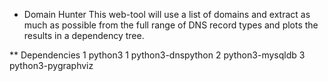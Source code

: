 * Domain Hunter
This web-tool will use a list of domains and extract as much as possible from the full range of DNS record types and plots the results in a dependency tree.


** Dependencies
1 python3
1 python3-dnspython
2 python3-mysqldb
3 python3-pygraphviz
